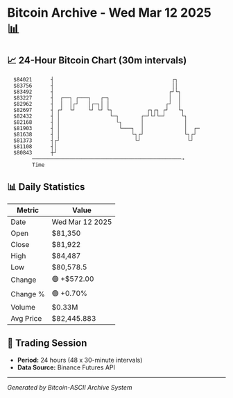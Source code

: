 # Bitcoin Archive - Wed Mar 12 2025 📊

## 📈 24-Hour Bitcoin Chart (30m intervals)

```
  $84021      ┤                                      ┌┐        
  $83756      ┤                                      ││        
  $83492      ┤                                     ┌┘└┐       
  $83227      ┤  ┌──┐ ┌───┐   ┌─┐                   │  │       
  $82962      ┤  │  │┌┘   │┌─┐│ │                  ┌┘  │       
  $82697      ┤ ┌┘  └┘    └┘ └┘ └┐           ┌┐┌┐ ┌┘   └┐      
  $82432      ┤ │                └─┐       ┌─┘└┘└─┘     └┐     
  $82168      ┤ │                  └┐      │             │     
  $81903      ┤ │                   └───┐  │             │  ┌─ 
  $81638      ┤ │                       └┐┌┘             └┐┌┘  
  $81373      ┤┌┘                        └┘               └┘   
  $81108      ┤│                                               
  $80843      ┼┘                                               
        ────────────────────────────────────────────────→
        Time
```

## 📊 Daily Statistics

| Metric | Value |
|--------|-------|
| Date | Wed Mar 12 2025 |
| Open | $81,350 |
| Close | $81,922 |
| High | $84,487 |
| Low | $80,578.5 |
| Change | 🟢 +$572.00 |
| Change % | 🟢 +0.70% |
| Volume | $0.33M |
| Avg Price | $82,445.883 |

## 📅 Trading Session

- **Period:** 24 hours (48 x 30-minute intervals)
- **Data Source:** Binance Futures API

---
*Generated by Bitcoin-ASCII Archive System*
